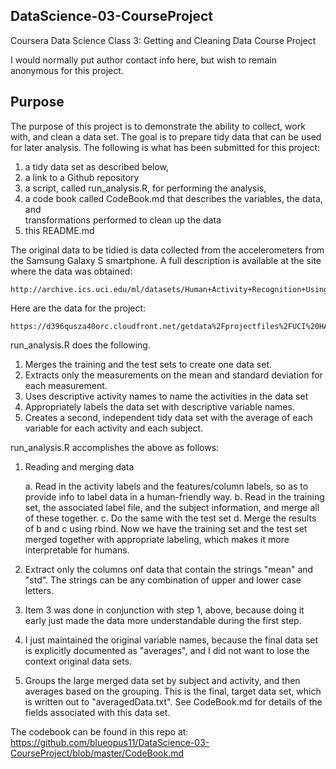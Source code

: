 DataScience-03-CourseProject
----------------------------
Coursera Data Science Class 3:  Getting and Cleaning Data
Course Project

I would normally put author contact info here, but wish to remain
anonymous for this project.

Purpose
-------
The purpose of this project is to demonstrate the ability to collect, work 
with, and clean a data set. The goal is to prepare tidy data that can be 
used for later analysis. The following is what has been submitted for this
project:

1.  a tidy data set as described below, 
2.  a link to a Github repository 
3.  a script, called run_analysis.R, for performing the analysis, 
4.  a code book called CodeBook.md that describes the variables, the data, and  
                transformations performed to clean up 
                the data
5.  this README.md  

The original data to be tidied is data collected 
from the accelerometers from the Samsung Galaxy S smartphone. A full description 
is available at the site where the data was obtained: 
        
    http://archive.ics.uci.edu/ml/datasets/Human+Activity+Recognition+Using+Smartphones 

Here are the data for the project: 
        
    https://d396qusza40orc.cloudfront.net/getdata%2Fprojectfiles%2FUCI%20HAR%20Dataset.zip 

run_analysis.R does the following. 

1.  Merges the training and the test sets to create one data set.
2.  Extracts only the measurements on the mean and standard deviation for 
    each measurement. 
3.  Uses descriptive activity names to name the activities in the data set
4.  Appropriately labels the data set with descriptive variable names. 
5.  Creates a second, independent tidy data set with the average of each 
    variable for each activity and each subject.

run_analysis.R accomplishes the above as follows:
1.  Reading and merging data

    a.  Read in the activity labels and the features/column labels, so as to 
        provide info to label data in a human-friendly way.
    b.  Read in the training set, the associated label file, and the subject 
        information, and merge all of these together.
    c.  Do the same with the test set
    d.  Merge the results of b and c using rbind.  Now we have the training
        set and the test set merged together with appropriate labeling, which
        makes it more interpretable for humans.
        
2.  Extract only the columns onf data that contain the strings "mean" and "std".
    The strings can be any combination of upper and lower case letters.
3.  Item 3 was done in conjunction with step 1, above, because doing it early
    just made the data more understandable during the first step.
4.  I just maintained the original variable names, because the final data set
    is explicitly documented as "averages", and I did not want to lose the context
    original data sets.
5.  Groups the large merged data set by subject and activity, and then averages
    based on the grouping.  This is the final, target data set, which is written
    out to "averagedData.txt".  See CodeBook.md for details of the fields
    associated with this data set.
  
The codebook can be found in this repo at:  <https://github.com/blueopus11/DataScience-03-CourseProject/blob/master/CodeBook.md>


